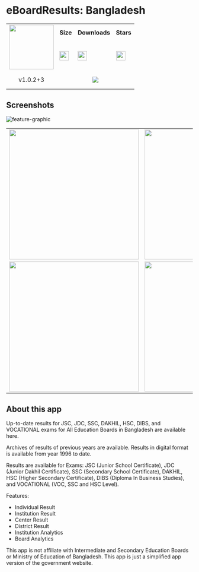# eBoardResults: Bangladesh

<div>
  <table width="100%">
    <tr>
      <td rowspan="3"><img align="center" src="https://github.com/BornomalaSoftware/eBoardResults_Bangladesh/assets/62181222/367529e8-f464-46bf-8638-ddd3b5c27648" style="height:120px;width:120px;text-align:center"/></td>
    </tr>
    <tr height="30">
      <th>Size</th>
      <th>Downloads</th>
      <th>Stars</th>
    </tr>
    <tr height="50">
      <td><a href="https://github.com/BornomalaSoftware/eBoardResults_Bangladesh/releases/download/v1.0.2%2B3/eBoardResults-1.0.2.apk"><img src="https://img.shields.io/badge/22.4 MB-grey?style=for-the-badge&labelColor=black&color=white" style="height:25px"/></a></td>
      <td><a href="https://github.com/BornomalaSoftware/eBoardResults_Bangladesh/releases/download/v1.0.2%2B3/eBoardResults-1.0.2.apk"><img src="https://img.shields.io/github/downloads/BornomalaSoftware/eBoardResults_Bangladesh/total?style=for-the-badge&label=%20&labelColor=black&color=white" style="height:25px;"/></a></td>
      <td><a href="https://github.com/BornomalaSoftware/eBoardResults_Bangladesh/stargazers"><img src="https://img.shields.io/github/stars/BornomalaSoftware/eBoardResults_Bangladesh?style=for-the-badge&label=%20&labelColor=black&color=white" style="height:25px;"/></a></td>
    </tr>
    <tr height="20">
      <td align="center">v1.0.2+3</td>
      <td colspan="4" align="center" height="50"><a href="https://github.com/BornomalaSoftware/eBoardResults_Bangladesh/releases/download/v1.0.2%2B3/eBoardResults-1.0.2.apk"><img src="https://custom-icon-badges.demolab.com/badge/-Download-blue?style=for-the-badge&logo=download&logoColor=white"/></a></td>
    </tr>
  </table>
</div>

## Screenshots
![feature-graphic](https://github.com/BornomalaSoftware/eBoardResults_Bangladesh/assets/62181222/028d4f33-0cde-4fff-b3bd-8ae91b5b3696)

<table align="center">
  <tr>
    <td><img src="https://github.com/BornomalaSoftware/eBoardResults_Bangladesh/assets/62181222/b1706ef7-eacf-4a8f-8d7c-e076ca9d7575" width="350"></td>
    <td><img src="https://github.com/BornomalaSoftware/eBoardResults_Bangladesh/assets/62181222/e1d82f14-ccaa-4e3d-9bc5-196b0f000b65" width="350"></td>
    <td><img src="https://github.com/BornomalaSoftware/eBoardResults_Bangladesh/assets/62181222/702ea106-ee5d-40a2-a870-196a5899b8dc" width="350"></td>
  </tr>
  <tr>
    <td><img src="https://github.com/BornomalaSoftware/eBoardResults_Bangladesh/assets/62181222/dd6f9b0b-3c37-4d1e-90e0-e70fc886cfde" width="350"></td>
    <td><img src="https://github.com/BornomalaSoftware/eBoardResults_Bangladesh/assets/62181222/36c685eb-2025-46ee-9223-5ba964461f53" width="350"></td>
  </tr>
</table>

## About this app

Up-to-date results for JSC, JDC, SSC, DAKHIL, HSC, DIBS, and VOCATIONAL exams for All Education Boards in Bangladesh are available here.

Archives of results of previous years are available. Results in digital format is available from year 1996 to date.

Results are available for Exams: JSC (Junior School Certificate), JDC (Junior Dakhil Certificate), SSC (Secondary School Certificate), DAKHIL, HSC (Higher Secondary Certificate), DIBS (Diploma In Business Studies), and VOCATIONAL (VOC, SSC and HSC Level).

Features:
- Individual Result
- Institution Result
- Center Result
- District Result
- Institution Analytics
- Board Analytics

This app is not affiliate with Intermediate and Secondary Education Boards or Ministry of Education of Bangladesh. This app is just a simplified app version of the government website.
